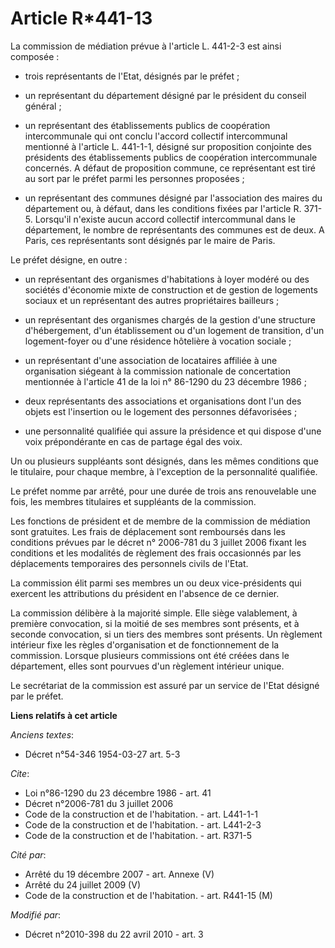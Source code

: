 # Article R*441-13

La commission de médiation prévue à l'article L. 441-2-3 est ainsi composée :

- trois représentants de l'Etat, désignés par le préfet ;

- un représentant du département désigné par  le président du conseil général ;

- un représentant des établissements publics de coopération intercommunale qui ont conclu l'accord collectif intercommunal
mentionné à l'article L. 441-1-1, désigné sur proposition conjointe des présidents des établissements publics de coopération
intercommunale concernés. A défaut de proposition commune, ce représentant est tiré au sort par le préfet parmi les personnes
proposées ;

- un représentant des communes désigné par l'association des maires du département ou, à défaut, dans les conditions fixées
par l'article R. 371-5. Lorsqu'il n'existe aucun accord collectif intercommunal dans le département, le nombre de
représentants des communes est de deux. A Paris, ces représentants sont désignés par le maire de Paris.

Le préfet désigne, en outre :

- un représentant des organismes d'habitations à loyer modéré ou des sociétés d'économie mixte de construction et de gestion
de logements sociaux et un représentant des autres propriétaires bailleurs ;

- un représentant des organismes chargés de la gestion d'une structure d'hébergement, d'un établissement ou d'un logement de
transition, d'un logement-foyer ou d'une résidence hôtelière à vocation sociale ;

- un représentant d'une association de locataires affiliée à une organisation siégeant à la commission nationale de
concertation mentionnée à l'article 41 de la loi n° 86-1290 du 23 décembre 1986 ;

- deux représentants des associations et organisations dont l'un des objets est l'insertion ou le logement des personnes
défavorisées ;

- une personnalité qualifiée qui assure la présidence et qui dispose d'une voix prépondérante en cas de partage égal des
voix.

Un ou plusieurs suppléants sont désignés, dans les mêmes conditions que le titulaire, pour chaque membre, à l'exception de la
personnalité qualifiée.

Le préfet nomme par arrêté, pour une durée de trois ans renouvelable une fois, les membres titulaires et suppléants de la
commission.

Les fonctions de président et de membre de la commission de médiation sont gratuites. Les frais de déplacement sont
remboursés dans les conditions prévues par le décret n° 2006-781 du 3 juillet 2006 fixant les conditions et les modalités de
règlement des frais occasionnés par les déplacements temporaires des personnels civils de l'Etat.

La commission élit parmi ses membres un ou deux vice-présidents qui exercent les attributions du président en l'absence de ce
dernier.

La commission délibère à la majorité simple. Elle siège valablement, à première convocation, si la moitié de ses membres sont
présents, et à seconde convocation, si un tiers des membres sont présents. Un règlement intérieur fixe les règles
d'organisation et de fonctionnement de la commission. Lorsque plusieurs commissions ont été créées dans le département, elles
sont pourvues d'un règlement intérieur unique.

Le secrétariat de la commission est assuré par un service de l'Etat désigné par le préfet.

**Liens relatifs à cet article**

_Anciens textes_:

  - Décret n°54-346 1954-03-27 art. 5-3

_Cite_:

  - Loi n°86-1290 du 23 décembre 1986 - art. 41
  - Décret n°2006-781 du 3 juillet 2006
  - Code de la construction et de l'habitation. - art. L441-1-1
  - Code de la construction et de l'habitation. - art. L441-2-3
  - Code de la construction et de l'habitation. - art. R371-5

_Cité par_:

  - Arrêté du 19 décembre 2007 - art. Annexe (V)
  - Arrêté du 24 juillet 2009 (V)
  - Code de la construction et de l'habitation. - art. R441-15 (M)

_Modifié par_:

  - Décret n°2010-398 du 22 avril 2010 - art. 3
